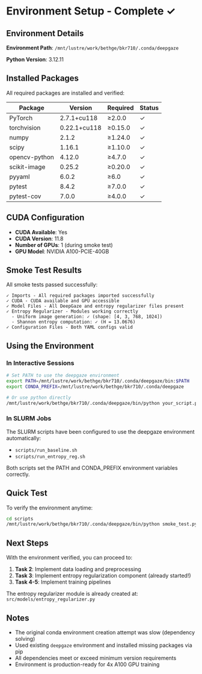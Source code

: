 # Environment Setup - Complete ✓

## Environment Details

**Environment Path**: `/mnt/lustre/work/bethge/bkr710/.conda/deepgaze`

**Python Version**: 3.12.11

## Installed Packages

All required packages are installed and verified:

| Package | Version | Required | Status |
|---------|---------|----------|--------|
| PyTorch | 2.7.1+cu118 | ≥2.0.0 | ✓ |
| torchvision | 0.22.1+cu118 | ≥0.15.0 | ✓ |
| numpy | 2.1.2 | ≥1.24.0 | ✓ |
| scipy | 1.16.1 | ≥1.10.0 | ✓ |
| opencv-python | 4.12.0 | ≥4.7.0 | ✓ |
| scikit-image | 0.25.2 | ≥0.20.0 | ✓ |
| pyyaml | 6.0.2 | ≥6.0 | ✓ |
| pytest | 8.4.2 | ≥7.0.0 | ✓ |
| pytest-cov | 7.0.0 | ≥4.0.0 | ✓ |

## CUDA Configuration

- **CUDA Available**: Yes
- **CUDA Version**: 11.8
- **Number of GPUs**: 1 (during smoke test)
- **GPU Model**: NVIDIA A100-PCIE-40GB

## Smoke Test Results

All smoke tests passed successfully:

```
✓ Imports - All required packages imported successfully
✓ CUDA - CUDA available and GPU accessible
✓ Model Files - All DeepGaze and entropy regularizer files present
✓ Entropy Regularizer - Modules working correctly
  - Uniform image generation: ✓ (shape: [4, 3, 768, 1024])
  - Shannon entropy computation: ✓ (H = 13.0676)
✓ Configuration Files - Both YAML configs valid
```

## Using the Environment

### In Interactive Sessions

```bash
# Set PATH to use the deepgaze environment
export PATH=/mnt/lustre/work/bethge/bkr710/.conda/deepgaze/bin:$PATH
export CONDA_PREFIX=/mnt/lustre/work/bethge/bkr710/.conda/deepgaze

# Or use python directly
/mnt/lustre/work/bethge/bkr710/.conda/deepgaze/bin/python your_script.py
```

### In SLURM Jobs

The SLURM scripts have been configured to use the deepgaze environment automatically:
- `scripts/run_baseline.sh`
- `scripts/run_entropy_reg.sh`

Both scripts set the PATH and CONDA_PREFIX environment variables correctly.

## Quick Test

To verify the environment anytime:

```bash
cd scripts
/mnt/lustre/work/bethge/bkr710/.conda/deepgaze/bin/python smoke_test.py
```

## Next Steps

With the environment verified, you can proceed to:
1. **Task 2**: Implement data loading and preprocessing
2. **Task 3**: Implement entropy regularization component (already started!)
3. **Task 4-5**: Implement training pipelines

The entropy regularizer module is already created at:
`src/models/entropy_regularizer.py`

## Notes

- The original conda environment creation attempt was slow (dependency solving)
- Used existing `deepgaze` environment and installed missing packages via pip
- All dependencies meet or exceed minimum version requirements
- Environment is production-ready for 4x A100 GPU training
